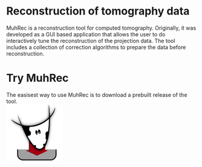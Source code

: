 # Reconstruction of tomography data 
MuhRec is a reconstruction tool for computed tomography. Originally, it was developed as a GUI based application that allows the user to do interactively tune the reconstruction of the projection data. The tool includes a collection of correction algorithms to prepare the data before reconstruction.

# Try MuhRec
The easisest way to use MuhRec is to download a prebuilt release of the tool.<br />
<a href="https://github.com/neutronimaging/imagingsuite/releases" style="text-align: center"><img src='figures/muh4_download.svg' width="150"/></a>
